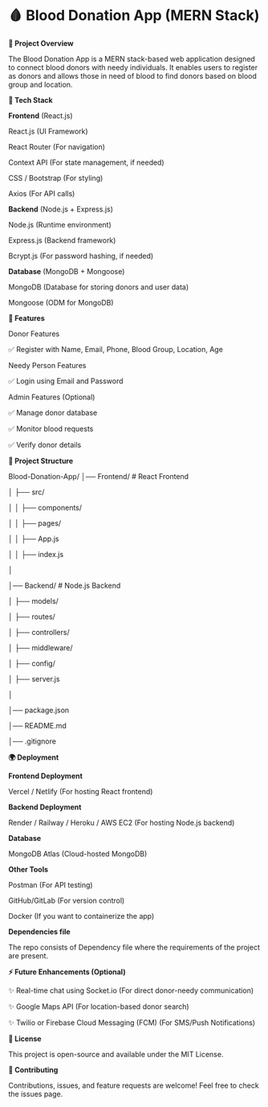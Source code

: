 # 🩸 Blood Donation App (MERN Stack)

**📌 Project Overview**

The Blood Donation App is a MERN stack-based web application designed to connect blood donors with needy individuals. It enables users to register as donors and allows those in need of blood to find donors based on blood group and location.

**🔧 Tech Stack**

**Frontend** (React.js)

React.js (UI Framework)

React Router (For navigation)

Context API (For state management, if needed)

CSS / Bootstrap (For styling)

Axios (For API calls)

**Backend** (Node.js + Express.js)

Node.js (Runtime environment)

Express.js (Backend framework)

Bcrypt.js (For password hashing, if needed)

**Database** (MongoDB + Mongoose)

MongoDB (Database for storing donors and user data)

Mongoose (ODM for MongoDB)

**🚀 Features**

Donor Features

✅ Register with Name, Email, Phone, Blood Group, Location, Age

Needy Person Features

✅ Login using Email and Password

Admin Features (Optional)

✅ Manage donor database

✅ Monitor blood requests

✅ Verify donor details

**📁 Project Structure**

Blood-Donation-App/
│── Frontend/             # React Frontend

│   ├── src/

│   │   ├── components/

│   │   ├── pages/

│   │   ├── App.js

│   │   ├── index.js

│

│── Backend/             # Node.js Backend

│   ├── models/

│   ├── routes/

│   ├── controllers/

│   ├── middleware/

│   ├── config/

│   ├── server.js

│

│── package.json

│── README.md

│── .gitignore

**🌍 Deployment**

**Frontend Deployment**

Vercel / Netlify (For hosting React frontend)

**Backend Deployment**

Render / Railway / Heroku / AWS EC2 (For hosting Node.js backend)

**Database**

MongoDB Atlas (Cloud-hosted MongoDB)

**Other Tools**

Postman (For API testing)

GitHub/GitLab (For version control)

Docker (If you want to containerize the app)

**Dependencies file**

The repo consists of Dependency file where the requirements of the project are present.

**⚡ Future Enhancements (Optional)**

✨ Real-time chat using Socket.io (For direct donor-needy communication)

✨ Google Maps API (For location-based donor search)

✨ Twilio or Firebase Cloud Messaging (FCM) (For SMS/Push Notifications)

**📜 License**

This project is open-source and available under the MIT License.

**🤝 Contributing**

Contributions, issues, and feature requests are welcome! Feel free to check the issues page.
